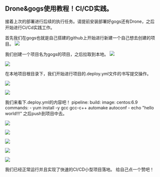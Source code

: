 ## Drone&gogs使用教程！CI/CD实践。 ##

接着上次的部署进行后续的执行任务。请提前安装部署好gogs还有Drone，之后开始进行Ci/Cd实践工作。

首先我们在gogs也就是自己搭建的github上开始进行新建一个自己想去创建的项目。
![](https://i.imgur.com/AH16ojK.png)

我们创建一个项目名为gogs的项目，之后拉取到本地。
![](https://i.imgur.com/IGW1J2W.png)

![](https://i.imgur.com/Q8TrGKJ.png)


在本地项目根目录下，我们开始进行项目的.deploy.yml文件的书写提交操作。

![](https://i.imgur.com/8A3cevO.png)

![](https://i.imgur.com/nNckb34.png)



我们来看下.deploy.yml的内容吧！
  pipeline:
  build:
    image: centos:6.9
    commands:
      - yum install -y gcc gcc-c++ automake autoconf
      - echo "hello world!!!"
之后push到项目中去。



![](https://i.imgur.com/hU4bKD3.png)

![](https://i.imgur.com/o4166Ue.png)

![](https://i.imgur.com/GI5Y4dj.png)

![](https://i.imgur.com/nnI4M2G.png)

![](https://i.imgur.com/rvGLpds.png)

我们已经正常运行并且实现了快速的CI/CD小型项目落地。
给自己点一个赞吧！
